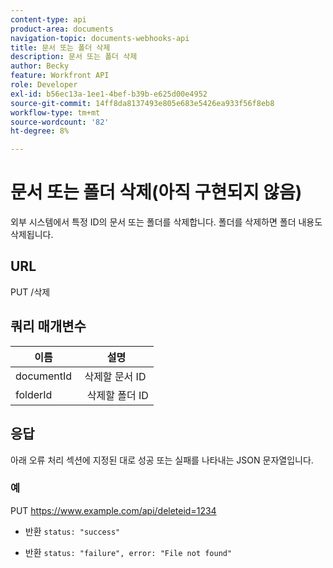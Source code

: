```yaml
---
content-type: api
product-area: documents
navigation-topic: documents-webhooks-api
title: 문서 또는 폴더 삭제
description: 문서 또는 폴더 삭제
author: Becky
feature: Workfront API
role: Developer
exl-id: b56ec13a-1ee1-4bef-b39b-e625d00e4952
source-git-commit: 14ff8da8137493e805e683e5426ea933f56f8eb8
workflow-type: tm+mt
source-wordcount: '82'
ht-degree: 8%

---
```



# 문서 또는 폴더 삭제(아직 구현되지 않음)

외부 시스템에서 특정 ID의 문서 또는 폴더를 삭제합니다. 폴더를 삭제하면 폴더 내용도 삭제됩니다.

## URL

PUT /삭제

## 쿼리 매개변수

| 이름  | 설명 |
|---|---|
| documentId  | 삭제할 문서 ID |
| folderId  |  삭제할 폴더 ID |



## 응답

아래 오류 처리 섹션에 지정된 대로 성공 또는 실패를 나타내는 JSON 문자열입니다.

### 예

PUT https://www.example.com/api/delete­­­­­­­­­­­­­­­­­­­­­­­­­­­­­id=1234
* 반환 `status: "success"`

* 반환 `status: "failure", error: "File not found"`
